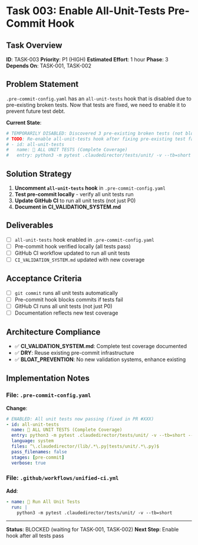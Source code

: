 # Task 003: Enable All-Unit-Tests Pre-Commit Hook

## Task Overview
**ID**: TASK-003
**Priority**: P1 (HIGH)
**Estimated Effort**: 1 hour
**Phase**: 3
**Depends On**: TASK-001, TASK-002

## Problem Statement
`.pre-commit-config.yaml` has an `all-unit-tests` hook that is disabled due to pre-existing broken tests. Now that tests are fixed, we need to enable it to prevent future test debt.

**Current State**:
```yaml
# TEMPORARILY DISABLED: Discovered 3 pre-existing broken tests (not blocking this PR)
# TODO: Re-enable all-unit-tests hook after fixing pre-existing test failures
# - id: all-unit-tests
#   name: 🧪 ALL UNIT TESTS (Complete Coverage)
#   entry: python3 -m pytest .claudedirector/tests/unit/ -v --tb=short --maxfail=3
```

## Solution Strategy
1. **Uncomment `all-unit-tests` hook** in `.pre-commit-config.yaml`
2. **Test pre-commit locally** - verify all unit tests run
3. **Update GitHub CI** to run all unit tests (not just P0)
4. **Document in CI_VALIDATION_SYSTEM.md**

## Deliverables
- [ ] `all-unit-tests` hook enabled in `.pre-commit-config.yaml`
- [ ] Pre-commit hook verified locally (all tests pass)
- [ ] GitHub CI workflow updated to run all unit tests
- [ ] `CI_VALIDATION_SYSTEM.md` updated with new coverage

## Acceptance Criteria
- [ ] `git commit` runs all unit tests automatically
- [ ] Pre-commit hook blocks commits if tests fail
- [ ] GitHub CI runs all unit tests (not just P0)
- [ ] Documentation reflects new test coverage

## Architecture Compliance
- ✅ **CI_VALIDATION_SYSTEM.md**: Complete test coverage documented
- ✅ **DRY**: Reuse existing pre-commit infrastructure
- ✅ **BLOAT_PREVENTION**: No new validation systems, enhance existing

## Implementation Notes

### **File: `.pre-commit-config.yaml`**
**Change**:
```yaml
# ENABLED: All unit tests now passing (fixed in PR #XXX)
- id: all-unit-tests
  name: 🧪 ALL UNIT TESTS (Complete Coverage)
  entry: python3 -m pytest .claudedirector/tests/unit/ -v --tb=short --maxfail=3
  language: system
  files: ^\.claudedirector/(lib/.*\.py|tests/unit/.*\.py)$
  pass_filenames: false
  stages: [pre-commit]
  verbose: true
```

### **File: `.github/workflows/unified-ci.yml`**
**Add**:
```yaml
- name: 🧪 Run All Unit Tests
  run: |
    python3 -m pytest .claudedirector/tests/unit/ -v --tb=short
```

---

**Status**: BLOCKED (waiting for TASK-001, TASK-002)
**Next Step**: Enable hook after all tests pass
